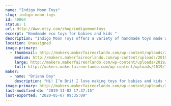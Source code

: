 ```yaml
---
name: "Indigo Moon Toys"
slug: indigo-moon-toys
id: 40064
status: 1
url: Http://Www.etsy.com/shop/indigomoontoys
excerpt: "Handmade eco toys for babies and kids "
description: "Indigo Moon Toys offers a variety of handmade toys made with natural materials."
location: Unassigned
image-primary:
  - thumbnail: http://makers.makerfaireorlando.com/wp-content/uploads/2019/10/AF66C3D0-6549-4AF0-B6BA-F5E66BA8BD27-150x150.png
    medium: http://makers.makerfaireorlando.com/wp-content/uploads/2019/10/AF66C3D0-6549-4AF0-B6BA-F5E66BA8BD27-300x300.png
    large: http://makers.makerfaireorlando.com/wp-content/uploads/2019/10/AF66C3D0-6549-4AF0-B6BA-F5E66BA8BD27.png
    full: http://makers.makerfaireorlando.com/wp-content/uploads/2019/10/AF66C3D0-6549-4AF0-B6BA-F5E66BA8BD27.png
maker:
  - name: "Briana Day"
    description: "Hi! I’m Bri! I love making toys for babies and kids that are eco friendly and long lasting!"
image-primary: http://makers.makerfaireorlando.com/wp-content/uploads/2019/10/B5F16AF6-B75B-45B0-801B-641B885ED0C7-1024x1006.jpeg
last-modified-db: "2019-11-02 17:37:15"
last-exported: "2020-05-07 09:35:09"
---
```


